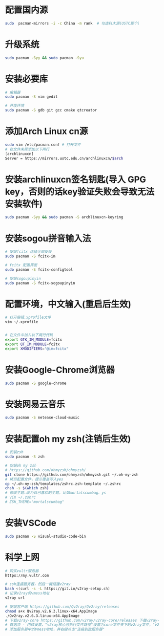 # 配置国内源
```sh
sudo  pacman-mirrors -i -c China -m rank  # 勾选科大源(USTC那个)
```

# 升级系统
```sh
sudo pacman -Syy && sudo pacman -Syu
```

# 安装必要库
```sh
# 编辑器
sudo pacman -S vim gedit

# 开发环境
sudo pacman -S gdb git gcc cmake qtcreator
```

# 添加Arch Linux cn源
```sh
sudo vim /etc/pacman.conf # 打开文件
# 在文件末尾添加以下两行
[archlinuxcn]
Server = https://mirrors.ustc.edu.cn/archlinuxcn/$arch
```

# 安装archlinuxcn签名钥匙(导入 GPG key，否则的话key验证失败会导致无法安装软件)
```sh
sudo pacman -Syy && sudo pacman -S archlinuxcn-keyring
```

# 安装sogou拼音输入法
```sh
# 安装fcitx 选择全部安装
sudo pacman -S fcitx-im

# fcitx 配置界面
sudo pacman -S fcitx-configtool

# 安装sogoupinyin
sudo pacman -S fcitx-sogoupinyin
```

# 配置环境，中文输入(重启后生效)
```sh
# 打开编辑.xprofile文件
vim ~/.xprofile


# 在文件中加入以下两行代码
export GTK_IM_MODULE=fcitx
export QT_IM_MODULE=fcitx
export XMODIFIERS="@im=fcitx"
```

# 安装Google-Chrome浏览器
```sh
sudo pacman -S google-chrome
```

# 安装网易云音乐
```sh
sudo pacman -S netease-cloud-music
```

# 安装配置oh my zsh(注销后生效)
```sh
# 安装zsh
sudo pacman -S zsh

# 安装oh my zsh
# https://github.com/ohmyzsh/ohmyzsh/
git clone https://github.com/ohmyzsh/ohmyzsh.git ~/.oh-my-zsh
# 拷贝配置文件，提示覆盖写入yes
cp ~/.oh-my-zsh/templates/zshrc.zsh-template ~/.zshrc
chsh -s $(which zsh)
# 修改主题.改为自己喜欢的主题，比如mortalscumbag、ys
# vim ~/.zshrc
# ZSH_THEME="mortalscumbag"
```

# 安装VSCode
```sh
sudo pacman -S visual-studio-code-bin
```

# 科学上网
```sh
# 购买vultr服务器
https://my.vultr.com

# ssh连接服务器，然后一键搭建v2ray
bash <(curl -s -L https://git.io/v2ray-setup.sh)
# 记录v2ray的vmess地址
v2ray url

# 安装客户端 https://github.com/Qv2ray/Qv2ray/releases
chmod a+x Qv2ray.v2.6.3.linux-x64.AppImage
./Qv2ray.v2.6.3.linux-x64.AppImage
# 下载v2ray-core https://github.com/v2ray/v2ray-core/releases 下载v2ray-linux-64.zip
# 首选项 - 内核设置，"v2ray核心可执行文件路径"设置为core文件夹下的v2ray文件，"v2ray资源目录"设置为core文件夹路径
# 添加服务器中的Vmess地址，并右键点击"连接到此服务器"
```